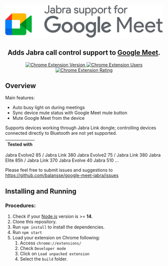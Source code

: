 <SPAN ALIGN="CENTER">

[![Google Meet - Jabra Call Control support](media/Logo-cropped.png)](https://github.com/balansse/google-meet-jabra)

## Adds Jabra call control support to [Google Meet](https://meet.google.com).
[![Chrome Extension Version](https://img.shields.io/chrome-web-store/v/jjnlhhhmaidobmeghnnmkbhkebpjhohp?label=version&logo=google-chrome&logoColor=fff)
![Chrome Extension Users](https://img.shields.io/chrome-web-store/users/jjnlhhhmaidobmeghnnmkbhkebpjhohp?&logo=google-chrome&logoColor=fff)
![Chrome Extension Rating](https://img.shields.io/chrome-web-store/stars/jjnlhhhmaidobmeghnnmkbhkebpjhohp?logo=google-chrome&logoColor=fff)](https://chrome.google.com/webstore/detail/google-meet-jabra-call-co/jjnlhhhmaidobmeghnnmkbhkebpjhohp) 

</SPAN>

## Overview

Main features:
- Auto busy light on during meetings
- Sync device mute status with Google Meet mute button
- Mute Google Meet from the device

Supports devices working through Jabra Link dongle; controlling devices connected directly to Bluetooth are not yet supported.


Tested with |
--- |
Jabra Evolve2 85 / Jabra Link 380
Jabra Evolve2 75 / Jabra Link 380
Jabra Elite 85h / Jabra Link 370
Jabra Evolve 40
Jabra 510
...


Please feel free to submit issues and suggestions to 
https://github.com/balansse/google-meet-jabra/issues

## Installing and Running

### Procedures:

1. Check if your [Node.js](https://nodejs.org/) version is >= **14**.
2. Clone this repository.
3. Run `npm install` to install the dependencies.
4. Run `npm start`
5. Load your extension on Chrome following:
   1. Access `chrome://extensions/`
   2. Check `Developer mode`
   3. Click on `Load unpacked extension`
   4. Select the `build` folder.
